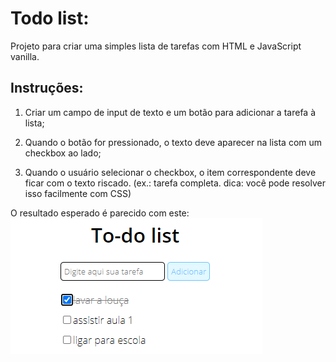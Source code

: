 # Todo list:
Projeto para criar uma simples lista de tarefas com HTML e JavaScript vanilla.

## Instruções:
1. Criar um campo de input de texto e um botão para adicionar a tarefa à lista;

2. Quando o botão for pressionado, o texto deve aparecer na lista com um checkbox ao lado;

3. Quando o usuário selecionar o checkbox, o item correspondente deve ficar com o texto riscado. (ex.: tarefa completa. dica: você pode resolver isso facilmente com CSS)

O resultado esperado é parecido com este:
![todo list](./assets/exemplo.png)